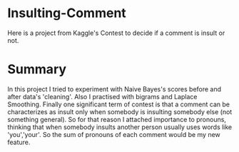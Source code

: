# Insulting-Comment
Here is a project from Kaggle's Contest to decide if a comment is insult or not. 

# Summary
In this project I tried to experiment with Naive Bayes's scores before and after data's 'cleaning'. Also I practised with bigrams and Laplace Smoothing. Finally one significant term of contest is that a comment can be characterizes as insult only when somebody is insulting somebody else (not something general). So for that reason I attached importance to pronouns, thinking that when somebody insults another person usually uses words like 'you','your'. So the sum of pronouns of each comment would be my new feature.

